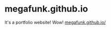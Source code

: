 # megafunk.github.io
It's a portfolio website! Wow!
[megafunk.github.io/](https://megafunk.github.io/)
